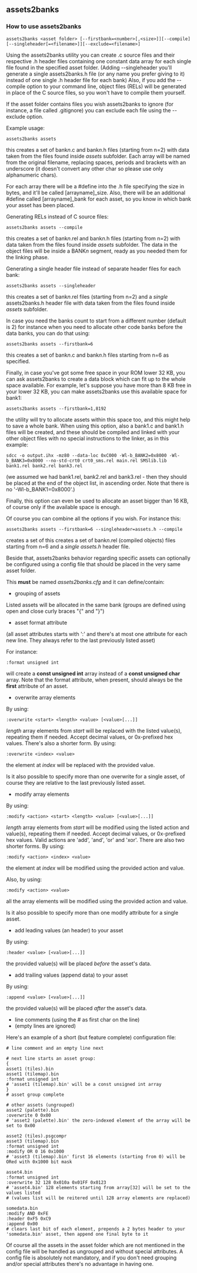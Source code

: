 ## assets2banks

### How to use assets2banks

```
assets2banks <asset folder> [--firstbank=<number>[,<size>]][--compile][--singleheader[=<filename>]][--exclude=<filename>]
```

Using the assets2banks utility you can create .c source files and their respective .h header files containing one constant data array for each single file found in the specified asset folder.
(Adding --singleheader you'll generate a single assets2banks.h file (or any name you prefer giving to it) instead of one single .h header file for each bank)
Also, if you add the --compile option to your command line, object files (RELs) will be generated in place of the C source files, so you won't have to compile them yourself.

If the asset folder contains files you wish assets2banks to ignore (for instance, a file called .gitignore) you can exclude each file using the --exclude option.

Example usage:

```
assets2banks assets
```

this creates a set of bank*n*.c and bank*n*.h files (starting from n=2) with data taken from the files found inside *assets* subfolder.
Each array will be named from the original filename, replacing spaces, periods and brackets with an underscore (it doesn't convert any other char so please use only alphanumeric chars).

For each array there will be a #define into the .h file specifying the size in bytes, and it'll be called [arrayname]_size.
Also, there will be an additional #define called [arrayname]_bank for each asset, so you know in which bank your asset has been placed.

Generating RELs instead of C source files:

```
assets2banks assets --compile
```

this creates a set of bank*n*.rel and bank*n*.h files (starting from n=2) with data taken from the files found inside *assets* subfolder.
The data in the object files will be inside a BANK*n* segment, ready as you needed them for the linking phase.

Generating a single header file instead of separate header files for each bank:

```
assets2banks assets --singleheader
```
this creates a set of bank*n*.rel files (starting from n=2) and a *single* assets2banks.h header file with data taken from the files found inside *assets* subfolder.

In case you need the banks count to start from a different number (default is 2) for instance when you need to allocate other code banks before the data banks, you can do that using:

```
assets2banks assets --firstbank=6
```

this creates a set of bank*n*.c and bank*n*.h files starting from n=6 as specified.

Finally, in case you've got some free space in your ROM lower 32 KB, you can ask assets2banks to create a data block which can fit up to the whole space available.
For example, let's suppose you have more than 8 KB free in your lower 32 KB, you can make assets2banks use this available space for bank1:

```
assets2banks assets --firstbank=1,8192
```

the utility will try to allocate assets within this space too, and this might help to save a whole bank.
When using this option, also a bank1.c and bank1.h files will be created, and these should be compiled and linked with your other object files with no special instructions to the linker, as in this example:

```
sdcc -o output.ihx -mz80 --data-loc 0xC000 -Wl-b_BANK2=0x8000 -Wl-b_BANK3=0x8000 --no-std-crt0 crt0_sms.rel main.rel SMSlib.lib bank1.rel bank2.rel bank3.rel
```

(we assumed we had bank1.rel, bank2.rel and bank3.rel - then they should be placed at the end of the object list, in ascending order. Note that there is no '-Wl-b_BANK1=0x8000'.)

Finally, this option can even be used to allocate an asset bigger than 16 KB, of course only if the available space is enough.

Of course you can combine all the options if you wish. For instance this:

```
assets2banks assets --firstbank=6 --singleheader=assets.h --compile
```

creates a set of this creates a set of bank*n*.rel (compiled objects) files starting from n=6 and a *single assets.h* header file.


Beside that, assets2banks behavior regarding specific assets can optionally be configured using a config file that should be placed in the very same asset folder.

This **must** be named *assets2banks.cfg* and it can define/contain:
 * grouping of assets

Listed assets will be allocated in the same bank (groups are defined using open and close curly braces "{" and "}")

 * asset format attribute

(all asset attributes starts with ':' and there's at most one attribute for each new line. They always refer to the last previously listed asset)

For instance:
```
:format unsigned int
```
will create a **const unsigned int** array instead of a **const unsigned char** array. Note that the format attribute, when present, should always be the **first** attribute of an asset.

 * overwrite array elements

By using:
```
:overwrite <start> <length> <value> [<value>[...]]
```
*length* array elements from *start* will be replaced with the listed value(s), repeating them if needed.
Accept decimal values, or 0x-prefixed hex values.
There's also a shorter form. By using:
```
:overwrite <index> <value>
```
the element at *index* will be replaced with the provided value.

Is it also possible to specify more than one overwrite for a single asset, of course they are relative to the last previously listed asset.

 * modify array elements

By using:
```
:modify <action> <start> <length> <value> [<value>[...]]
```
*length* array elements from *start* will be modified using the listed action and value(s), repeating them if needed.
Accept decimal values, or 0x-prefixed hex values. Valid actions are 'add', 'and', 'or' and 'xor'.
There are also two shorter forms. By using:
```
:modify <action> <index> <value>
```
the element at *index* will be modified using the provided action and value.

Also, by using:
```
:modify <action> <value>
```
all the array elements will be modified using the provided action and value.

Is it also possible to specify more than one modify attribute for a single asset.

 * add leading values (an header) to your asset

By using:
```
:header <value> [<value>[...]]
```
the provided value(s) will be placed *before* the asset's data.

 * add trailing values (append data) to your asset

By using:
```
:append <value> [<value>[...]]
```
the provided value(s) will be placed *after* the asset's data.

 * line comments (using the # as first char on the line)
 * (empty lines are ignored)

Here's an example of a short (but feature complete) configuration file:

```
# line comment and an empty line next

# next line starts an asset group:
{ 
asset1 (tiles).bin 
asset1 (tilemap).bin 
:format unsigned int 
# 'asset1 (tilemap).bin' will be a const unsigned int array
}
# asset group complete

# other assets (ungrouped) 
asset2 (palette).bin
:overwrite 0 0x00
# 'asset2 (palette).bin' the zero-indexed element of the array will be set to 0x00

asset2 (tiles).psgcompr
asset3 (tilemap).bin 
:format unsigned int
:modify OR 0 16 0x1000
# 'asset3 (tilemap).bin' first 16 elements (starting from 0) will be ORed with 0x1000 bit mask

asset4.bin
:format unsigned int
:overwrite 32 128 0x010a 0x01FF 0x0123
# 'asset4.bin' 128 elements starting from array[32] will be set to the values listed
# (values list will be reitered until 128 array elements are replaced)

somedata.bin
:modify AND 0xFE
:header 0xF5 0xC9
:append 0x00
# clears last bit of each element, prepends a 2 bytes header to your 'somedata.bin' asset, then append one final byte to it
```

Of course all the assets in the asset folder which are not mentioned in the config file will be handled as ungrouped and without special attributes.
A config file is absolutely not mandatory, and if you don't need grouping and/or special attributes there's no advantage in having one.

